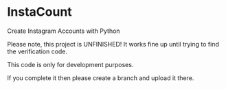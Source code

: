 # InstaCount
Create Instagram Accounts with Python

Please note, this project is UNFINISHED!
It works fine up until trying to find the verification code.

This code is only for development purposes.

If you complete it then please create a branch and upload it there.
